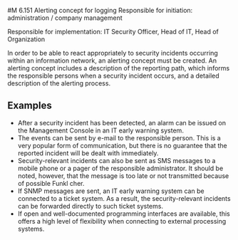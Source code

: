 #M 6.151 Alerting concept for logging
Responsible for initiation: administration / company management

Responsible for implementation: IT Security Officer, Head of IT, Head of Organization

In order to be able to react appropriately to security incidents occurring within an information network, an alerting concept must be created. An alerting concept includes a description of the reporting path, which informs the responsible persons when a security incident occurs, and a detailed description of the alerting process.



## Examples 
* After a security incident has been detected, an alarm can be issued on the Management Console in an IT early warning system.
* The events can be sent by e-mail to the responsible person. This is a very popular form of communication, but there is no guarantee that the reported incident will be dealt with immediately.
* Security-relevant incidents can also be sent as SMS messages to a mobile phone or a pager of the responsible administrator. It should be noted, however, that the message is too late or not transmitted because of possible Funkl cher.
* If SNMP messages are sent, an IT early warning system can be connected to a ticket system. As a result, the security-relevant incidents can be forwarded directly to such ticket systems.
* If open and well-documented programming interfaces are available, this offers a high level of flexibility when connecting to external processing systems.




